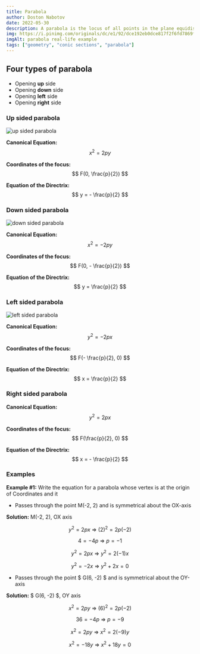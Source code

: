 ```yaml
---
title: Parabola
author: Doston Nabotov
date: 2022-05-30
description: A parabola is the locus of all points in the plane equidistant from a given point F and a given line.  The point F is called the focus of the parabola and the line is called the directrix.
img: https://i.pinimg.com/originals/dc/e1/92/dce192eb0dce817f2f6fd7869f827f13.jpg
imgAlt: parabola real-life example
tags: ["geometry", "conic sections", "parabola"]
---
```


## Four types of parabola

  - Opening **up** side
  - Opening **down** side
  - Opening **left** side
  - Opening **right** side

### Up sided parabola

![up sided parabola](/assets/images/parabola-up.png)

**Canonical Equation:** $$ x^{2} = 2py $$

**Coordinates of the focus:** $$ F(0, \frac{p}{2}) $$

**Equation of the Directrix:** $$ y = - \frac{p}{2} $$

### Down sided parabola

![down sided parabola](/assets/images/parabola-down.png)

**Canonical Equation:** $$ x^{2} = -2py $$

**Coordinates of the focus:** $$ F(0, - \frac{p}{2}) $$

**Equation of the Directrix:** $$ y = \frac{p}{2} $$

### Left sided parabola

![left sided parabola](/assets/images/parabola-left.png)

**Canonical Equation:** $$ y^{2} = -2px $$

**Coordinates of the focus:** $$ F(- \frac{p}{2}, 0) $$

**Equation of the Directrix:** $$ x = \frac{p}{2} $$

### Right sided parabola

**Canonical Equation:** $$ y^{2} = 2px $$

**Coordinates of the focus:** $$ F(\frac{p}{2}, 0) $$

**Equation of the Directrix:** $$ x = - \frac{p}{2} $$

### Examples

**Example #1:** Write the equation for a parabola whose vertex is at the origin of Coordinates and it

  - Passes through the point M(-2, 2) and is symmetrical about the OX-axis

**Solution:** M(-2, 2), OX axis

$$ y^2=2px \ \Rightarrow\ (2)^2=2p(-2) $$

$$ 4 = -4p \ \Rightarrow\ p = -1 $$

$$ y^2 = 2px \ \Rightarrow\ y^2=2(-1)x $$

$$ y^2 = -2x \ \Rightarrow\ y^2 + 2x = 0 $$

  - Passes through the point $ G(6, -2) $ and is symmetrical about the OY-axis

**Solution:** $ G(6, -2) $, OY axis

$$ x^2=2py \ \Rightarrow\ (6)^2=2p(-2) $$

$$ 36 = -4p \ \Rightarrow\ p = -9 $$

$$ x^2 = 2py \ \Rightarrow\ x^2=2(-9)y $$

$$ x^2 = -18y \ \Rightarrow\ x^2 + 18y = 0 $$
